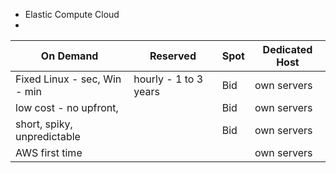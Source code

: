  - Elastic Compute Cloud
 - 
 |On Demand		|Reserved		| 		Spot | Dedicated Host |
|-------------------------------|-----------------------------|--|--|
| Fixed Linux - sec, Win - min |hourly - 1 to 3 years  | Bid| own servers |
| low cost - no upfront,  |  | Bid| own servers |
| short, spiky, unpredictable  | | Bid| own servers |
| AWS first time  | | | own servers |

<!--stackedit_data:
eyJoaXN0b3J5IjpbMTIwOTY2OTQ3OCwtMTEyODEwODVdfQ==
-->